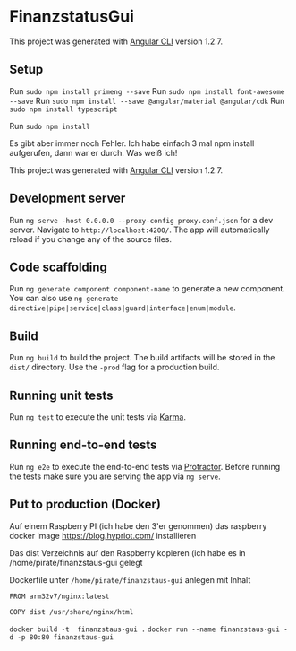 # FinanzstatusGui

This project was generated with [Angular CLI](https://github.com/angular/angular-cli) version 1.2.7.

## Setup
Run `sudo npm install primeng --save`
Run `sudo npm install font-awesome --save`
Run `sudo npm install --save @angular/material @angular/cdk`
Run `sudo npm install typescript`

Run `sudo npm install`

Es gibt aber immer noch Fehler. Ich habe einfach 3 mal npm install aufgerufen, dann war er durch. Was weiß ich!

This project was generated with [Angular CLI](https://github.com/angular/angular-cli) version 1.2.7.

## Development server

Run `ng serve -host 0.0.0.0 --proxy-config proxy.conf.json` for a dev server. Navigate to `http://localhost:4200/`. The app will automatically reload if you change any of the source files.

## Code scaffolding

Run `ng generate component component-name` to generate a new component. You can also use `ng generate directive|pipe|service|class|guard|interface|enum|module`.

## Build

Run `ng build` to build the project. The build artifacts will be stored in the `dist/` directory. Use the `-prod` flag for a production build.

## Running unit tests

Run `ng test` to execute the unit tests via [Karma](https://karma-runner.github.io).

## Running end-to-end tests

Run `ng e2e` to execute the end-to-end tests via [Protractor](http://www.protractortest.org/).
Before running the tests make sure you are serving the app via `ng serve`.

## Put to production (Docker)
Auf einem Raspberry PI (ich habe den 3'er genommen) das raspberry docker image https://blog.hypriot.com/ installieren 

Das dist Verzeichnis auf den Raspberry kopieren (ich habe es in /home/pirate/finanzstaus-gui gelegt

Dockerfile unter `/home/pirate/finanzstaus-gui` anlegen mit Inhalt

`FROM arm32v7/nginx:latest`

`COPY dist /usr/share/nginx/html`

`docker build -t  finanzstaus-gui .`
`docker run --name finanzstaus-gui -d -p 80:80 finanzstaus-gui`
